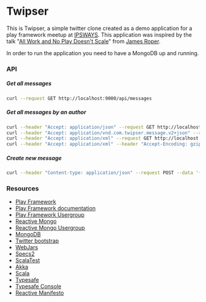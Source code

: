 Twipser
=====================================

This is Twipser, a simple twitter clone created as a demo application for a play framework meetup at [IPSWAYS](http://www.ipsways.com/).
This application was inspired by the talk "[All Work and No Play Doesn't Scale](http://parleys.com/play/51c38b03e4b0ed877035686c/)" from [James Roper](https://github.com/jroper/all-work-no-play-doesnt-scale). 

In order to run the application you need to have a MongoDB up and running.

### API

##### Get all messages
```bash
curl --request GET http://localhost:9000/api/messages
```

##### Get all messages by an author
```bash
curl --header "Accept: application/json" --request GET http://localhost:9000/api/messages/Jan
curl --header "Accept: application/vnd.com.twipser.message.v2+json" --request GET http://localhost:9000/api/messages/Jan
curl --header "Accept: application/xml" --request GET http://localhost:9000/api/messages/Jan
curl --header "Accept: application/xml" --header "Accept-Encoding: gzip" --request GET http://localhost:9000/api/messages/Jan
```

##### Create new message
```bash
curl --header "Content-type: application/json" --request POST --data '{"author": "Jan", "message": "CURL TEST"}' http://localhost:9000/api/message
```

### Resources
* [Play Framework](http://www.playframework.com/)
* [Play Framework documentation](http://www.playframework.com/documentation/2.2.x/Home)
* [Play Framework Usergroup](https://groups.google.com/forum/#!forum/play-framework)
* [Reactive Mongo](http://reactivemongo.org/)
* [Reactive Mongo Usergroup](https://groups.google.com/forum/#!forum/reactivemongo)
* [MongoDB](http://www.mongodb.org/)
* [Twitter bootstrap](http://getbootstrap.com/)
* [WebJars](http://www.webjars.org/)
* [Specs2](http://etorreborre.github.io/specs2/)
* [ScalaTest](http://www.scalatest.org/)
* [Akka](http://akka.io/)
* [Scala](http://www.scala-lang.org/)
* [Typesafe](http://typesafe.com/)
* [Typesafe Console](http://typesafe.com/platform/runtime/console)
* [Reactive Manifesto](http://www.reactivemanifesto.org/)